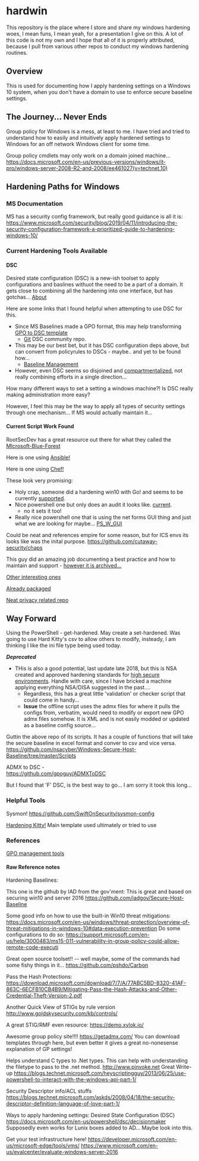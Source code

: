 # hardwin
This repository is the place where I store and share my windows hardening woes, I mean funs, I mean yeah, for a presentation I give on this.  A lot of this code is not my own and I hope that all of it is properly attributed, because I pull from various other repos to conduct my windows hardening routines.


## Overview

This is used for documenting how I apply hardening settings on a Windows 10 system, when you don't have a domain to use to enforce secure baseline settings.

## The Journey...  Never Ends

Group policy for Windows is a mess, at least to me.  I have tried and tried to understand how to easily and intuitively apply hardened settings to Windows for an off network Windows client for some time.  

Group policy cmdlets may only work on a domain joined machine...
https://docs.microsoft.com/en-us/previous-versions/windows/it-pro/windows-server-2008-R2-and-2008/ee461027(v=technet.10)  

## Hardening Paths for Windows

### MS Documentation

MS has a security config framework, but really good guidance is all it is:
https://www.microsoft.com/security/blog/2019/04/11/introducing-the-security-configuration-framework-a-prioritized-guide-to-hardening-windows-10/

### Current Hardening Tools Available

#### DSC

Desired state configuration (DSC) is a new-ish toolset to apply configurations and baslines withuot the need to be a part of a domain.  It gets close to combining all the hardening into one interface, but has gotchas...  [About](https://docs.microsoft.com/en-us/powershell/scripting/dsc/overview/overview?view=powershell-6)  

Here are some links that I found helpful when attempting to use DSC for this.

* Since MS Baselines made a GPO format, this may help transforming [GPO to DSC template](https://www.powershellgallery.com/packages/GpoToDsc/1.1.24)
  * [Git](https://github.com/dsccommunity) DSC community repo.  
* This may be our best bet, but it has DSC configuration deps above, but can convert from policyrules to DSCs - maybe.. and yet to be found how...  
  * [Baseline Management](https://www.powershellgallery.com/packages/BaselineManagement/2.9.0)
* However, even DSC seems so disjoined and [compartmentalized](https://github.com/dsccommunity?page=2), not really combining efforts in a single direction...

How many different ways to set a setting a windows machine?!  Is DSC really making administration more easy?
  
However, I feel this may be the way to apply all types of security settings through one mechanism...  If MS would actually maintain it...

#### Current Script Work Found

RootSecDev has a great resource out there for what they called the [MIcrosoft-Blue-Forest](https://github.com/rootsecdev/Microsoft-Blue-Forest)

Here is one using [Ansible!](https://github.com/juju4/ansible-harden-windows)

Here is one using [Chef!](https://github.com/CHEF-KOCH/Windows-10-hardening)

These look very promising:  

* Holy crap, someone did a hardening win10 with Go! and seems to be currently [supported](https://github.com/securitywithoutborders/hardentools).
* Nice powershell one but only does an audit it looks like. [current](https://github.com/0x6d69636b/windows_hardening).
    - no it sets it too!
* Really nice powershell one that is using the net forms GUI thing and just what we are looking for maybe...  [PS_W_GUI](https://github.com/ssh3ll/Windows-10-Hardening)


Could be neat and references empire for some reason, but for ICS envs its looks like was the inital purpose.
https://github.com/cutaway-security/chaps


This guy did an amazing job documenting a best practice and how to maintain and support - [however it is archived...](https://github.com/Disassembler0/Win10-Initial-Setup-Script)  

[Other interesting ones](https://github.com/SwiftOnSecurity/OrgKit)

[Already packaged](https://github.com/AndyFul/Hard_Configurator)

[Neat privacy related repo](https://github.com/adolfintel/Windows10-Privacy)


## Way Forward

Using the PowerShell - get-hardened.  May create a set-hardened.  Was going to use Hard Kitty's csv to allow others to modify, insteady, I am thinking I like the ini file type being used today.


***Deprecated***
* THis is also a good potential, last update late 2018, but this is NSA created and approved hardening standards for [high secure environments](https://github.com/nsacyber/Windows-Secure-Host-Baseline).  Handle with care, since I have bricked a machine applying everything NSA/DISA suggested in the past....
  * Regardless, this has a great little 'validation' or checker script that could come in handy...
  * **Issue** the offline script uses the admx files for where it pulls the configs from, verbatim, would need to modify or export new GPO admx files somehow.  It is XML and is not easily modded or updated as a baseline config source...

Guttin the above repo of its scripts.  It has a couple of functions that will take the secure baseline in excel format and conver to csv and vice versa.  
   https://github.com/nsacyber/Windows-Secure-Host-Baseline/tree/master/Scripts  


ADMX to DSC -   
https://github.com/gpoguy/ADMXToDSC  

But I found that 'F' DSC, is the best way to go...  I am sorry it took this long...


### Helpful Tools

Sysmon!
https://github.com/SwiftOnSecurity/sysmon-config


[Hardening Kitty!](https://github.com/0x6d69636b/windows_hardening)  Main template used ultimately or tried to use  





### References




[GPO management tools](https://www.google.com/search?q=GPO+Policy+Reporting+Pak&oq=GPO+Policy+Reporting+Pak)


#### Raw Reference notes


Hardening Baselines:

This one is the github by IAD from the gov'ment:
This is great and based on securing win10 and server 2016
https://github.com/iadgov/Secure-Host-Baseline


Some good info on how to use the built-in Win10 threat mitigations:
https://docs.microsoft.com/en-us/windows/threat-protection/overview-of-threat-mitigations-in-windows-10#data-execution-prevention
Do some configurations to do so:
https://support.microsoft.com/en-us/help/3000483/ms15-011-vulnerability-in-group-policy-could-allow-remote-code-executi


Great open source toolset!!  -- well maybe, some of the commands had some fishy things in it...
https://github.com/pshdo/Carbon


Pass the Hash Protections:
https://download.microsoft.com/download/7/7/A/77ABC5BD-8320-41AF-863C-6ECFB10CB4B9/Mitigating-Pass-the-Hash-Attacks-and-Other-Credential-Theft-Version-2.pdf


Another Quick View of STIGs by rule version
http://www.goldskysecurity.com/kb/controls/

A great STIG/RMF even resource:
https://demo.xylok.io/


Awesome group policy site!!!!
https://getadmx.com/
You can download templates through here, but even better it gives a great no-nonesense explanation of GP settings!


Helps understand C types to .Net types.
This can help with understanding the filetype to pass to the .net method.
http://www.pinvoke.net
Great Write-up
https://blogs.technet.microsoft.com/heyscriptingguy/2013/06/25/use-powershell-to-interact-with-the-windows-api-part-1/


Security Descriptor info/ACL stuffs
https://blogs.technet.microsoft.com/askds/2008/04/18/the-security-descriptor-definition-language-of-love-part-1/


Ways to apply hardening settings:
Desired State Configuration (DSC)
https://docs.microsoft.com/en-us/powershell/dsc/decisionmaker
Supposedly even works for Lunix boxes added to AD...  Maybe look into this.


Get your test infrastructure here!
https://developer.microsoft.com/en-us/microsoft-edge/tools/vms/
https://www.microsoft.com/en-us/evalcenter/evaluate-windows-server-2016





